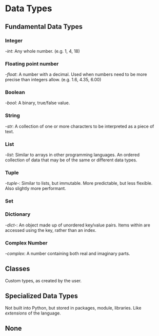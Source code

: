 # Data Types
## Fundamental Data Types
### **Integer**
_-int_: Any whole number. (e.g. 1, 4, 18)
### **Floating point number**
_-float_: A number with a decimal. Used when numbers need to be more precise than integers allow. (e.g. 1.6, 4.35, 6.00)
### **Boolean** 
_-bool_: A binary, true/false value.
### **String**
-_str_: A collection of one or more characters to be interpreted as a piece of text.
### **List**
_-list_: Similar to arrays in other programming languages. An ordered collection of data that may be of the same or different data types.
### **Tuple**
_-tuple-_: Similar to lists, but immutable. More predictable, but less flexible. Also slightly more performant.
### **Set**

### **Dictionary**
_-dict-_: An object made up of unordered key/value pairs. Items within are accessed using the key, rather than an index.
### **Complex Number**
_-complex_: A number containing both real and imaginary parts.

## Classes
Custom types, as created by the user.

## Specialized Data Types
Not built into Python, but stored in packages, module, libraries. Like *extensions* of the language.

## None